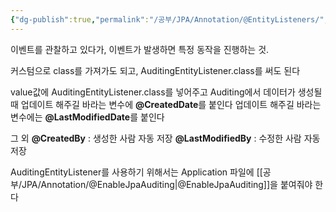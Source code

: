```yaml
---
{"dg-publish":true,"permalink":"/공부/JPA/Annotation/@EntityListeners/","dgPassFrontmatter":true}
---
```



이벤트를 관찰하고 있다가, 이벤트가 발생하면 특정 동작을 진행하는 것.

커스텀으로 class를 가져가도 되고,  AuditingEntityListener.class를 써도 된다

value값에 AuditingEntityListener.class를 넣어주고
Auditing에서 데이터가 생성될 때 업데이트 해주길 바라는 변수에 **@CreatedDate**를 붙인다
업데이트 해주길 바라는 변수에는 **@LastModifiedDate**를 붙인다

그 외
**@CreatedBy** : 생성한 사람 자동 저장
**@LastModifiedBy** : 수정한 사람 자동 저장

AuditingEntityListener를 사용하기 위해서는 Application 파일에 [[공부/JPA/Annotation/@EnableJpaAuditing\|@EnableJpaAuditing]]을 붙여줘야 한다